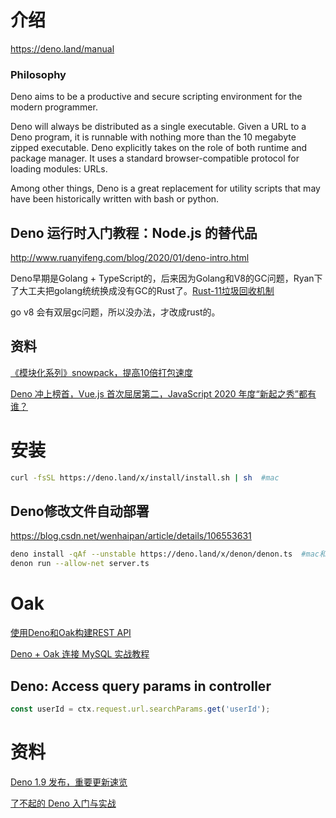 # 介绍

https://deno.land/manual

### Philosophy

Deno aims to be a productive and secure scripting environment for the modern programmer.

Deno will always be distributed as a single executable. Given a URL to a Deno program, it is runnable with nothing more than the 10 megabyte zipped executable. Deno explicitly takes on the role of both runtime and package manager. It uses a standard browser-compatible protocol for loading modules: URLs.

Among other things, Deno is a great replacement for utility scripts that may have been historically written with bash or python.

## Deno 运行时入门教程：Node.js 的替代品

http://www.ruanyifeng.com/blog/2020/01/deno-intro.html

Deno早期是Golang + TypeScript的，后来因为Golang和V8的GC问题，Ryan下了大工夫把golang统统换成没有GC的Rust了。[Rust-11垃圾回收机制](https://blog.csdn.net/tianlangstudio/article/details/100971001)

go v8 会有双层gc问题，所以没办法，才改成rust的。

## 资料

[《模块化系列》snowpack，提高10倍打包速度](https://zhuanlan.zhihu.com/p/108222057)

[Deno 冲上榜首，Vue.js 首次屈居第二，JavaScript 2020 年度“新起之秀”都有谁？](https://blog.csdn.net/csdnnews/article/details/112778182)

# 安装

```bash
curl -fsSL https://deno.land/x/install/install.sh | sh  #mac
```

## Deno修改文件自动部署

https://blog.csdn.net/wenhaipan/article/details/106553631

```bash
deno install -qAf --unstable https://deno.land/x/denon/denon.ts  #mac和windows通用
denon run --allow-net server.ts
```

# Oak

[使用Deno和Oak构建REST API](https://zhuanlan.zhihu.com/p/143780633)

[Deno + Oak 连接 MySQL 实战教程](https://zhuanlan.zhihu.com/p/157316249)

## Deno: Access query params in controller

```js
const userId = ctx.request.url.searchParams.get('userId');
```

# 资料

[Deno 1.9 发布，重要更新速览](https://mp.weixin.qq.com/s/69s5mg7hzrhH-98UYahbsQ)

[了不起的 Deno 入门与实战](https://zhuanlan.zhihu.com/p/141832695)

